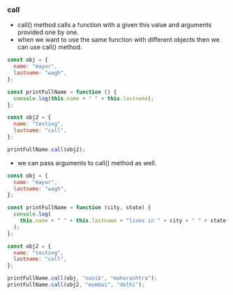 ### call

- call() method calls a function with a given this value and arguments provided one by one.
- when we want to use the same function with different objects then we can use call() method.

```js
const obj = {
  name: "mayur",
  lastname: "wagh",
};

const printFullName = function () {
  console.log(this.name + " " + this.lastname);
};

const obj2 = {
  name: "testing",
  lastname: "call",
};

printFullName.call(obj2);
```

- we can pass arguments to call() method as well.

```js
const obj = {
  name: "mayur",
  lastname: "wagh",
};

const printFullName = function (city, state) {
  console.log(
    this.name + " " + this.lastname + "lives in " + city + " " + state
  );
};

const obj2 = {
  name: "testing",
  lastname: "call",
};

printFullName.call(obj, "nasik", "maharashtra");
printFullName.call(obj2, "mumbai", "delhi");
```
